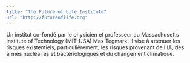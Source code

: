 ```yaml
---
title: "The Future of Life Institute"
url: "http://futureoflife.org"
---
```


Un institut co-fondé par le physicien et professeur au Massachusetts Institute of Technology (MIT-USA) Max Tegmark. Il vise à atténuer les risques existentiels, particulièrement, les risques provenant de l'IA, des armes nucléaires et bactériologiques et du changement climatique.
